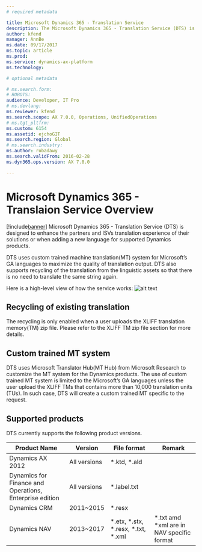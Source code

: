 ```yaml
---
# required metadata

title: Microsoft Dynamics 365 - Translation Service
description: The Microsoft Dynamics 365 - Translation Service (DTS) is designed to enhance the partners and ISVs translation experience of their solutions or when adding a new language for supported Dynamics products
author: kfend
manager: AnnBe
ms.date: 09/17/2017
ms.topic: article
ms.prod: 
ms.service: dynamics-ax-platform
ms.technology: 

# optional metadata

# ms.search.form: 
# ROBOTS: 
audience: Developer, IT Pro
# ms.devlang: 
ms.reviewer: kfend
ms.search.scope: AX 7.0.0, Operations, UnifiedOperations
# ms.tgt_pltfrm: 
ms.custom: 6154
ms.assetid: ejchoGIT
ms.search.region: Global
# ms.search.industry: 
ms.author: robadawy
ms.search.validFrom: 2016-02-28
ms.dyn365.ops.version: AX 7.0.0

---
```


# Microsoft Dynamics 365 - Translaion Service Overview

[!include[banner](../includes/banner.md)]
Microsoft Dynamics 365 - Translation Service (DTS) is designed to enhance the partners and ISVs translation experience of their solutions or when adding a new language for supported Dynamics products.  

DTS uses custom trained machine translation(MT) system for Microsoft’s GA languages to maximize the quality of translation output.  DTS also supports recycling of the translation from the linguistic assets so that there is no need to translate the same string again.

Here is a high-level view of how the service works:
![alt text][overview]

[overview]: https://github.com/MicrosoftDocs/Dynamics-365-Operations/blob/eunji_translationservice/dev-itpro/lifecycle-services/media/dts-overview.png "How the DTS works"
 
## Recycling of existing translation
The recycling is only enabled when a user uploads the XLIFF translation memory(TM) zip file.  Please refer to the XLIFF TM zip file section for more details.

## Custom trained MT system
DTS uses Microsoft Translator Hub(MT Hub) from Microsoft Research to customize the MT system for the Dynamics products.
The use of custom trained MT system is limited to the Microsoft’s GA languages unless the user upload the XLIFF TMs that contains more than 10,000 translation units (TUs).  In such case, DTS will create a custom trained MT specific to the request.

## Supported products
DTS currently supports the following product versions.  

Product Name |	Version |	File format |	Remark
--- | --- | --- | ---
Dynamics AX 2012	| All versions	| *.ktd, *.ald	|
Dynamics for Finance and Operations, Enterprise edition | All versions |	*.label.txt	|
Dynamics CRM	| 2011~2015 |	*.resx	|
Dynamics NAV | 2013~2017	| *.etx, *.stx, *.resx, *.txt, *.xml |	*.txt amd *xml are in NAV specific format

